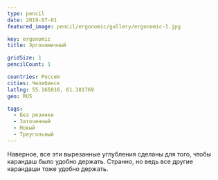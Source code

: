 ```yaml
---
type: pencil
date: 2019-07-01
featured_image: pencil/ergonomic/gallery/ergonomic-1.jpg

key: ergonomic
title: Эргономичный

gridSize: 1
pencilCount: 1

countries: Россия
cities: Челябинск
latlng: 55.165016, 61.381769
geo: RUS

tags:
  - Без резинки
  - Заточенный
  - Новый
  - Треугольный
---
```


Наверное, все эти вырезанные углубления сделаны для того, чтобы карандаш было удобно держать. Странно, но ведь все другие карандаши тоже удобно держать.
